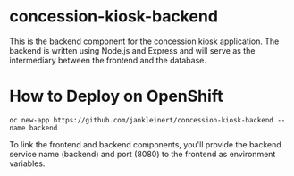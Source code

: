 # concession-kiosk-backend

This is the backend component for the concession kiosk application. The backend is written using Node.js and Express and will serve as the intermediary between the frontend and the database.

# How to Deploy on OpenShift

```
oc new-app https://github.com/jankleinert/concession-kiosk-backend --name backend
```

To link the frontend and backend components, you'll provide the backend service name (backend) and port (8080) to the frontend as environment variables.


